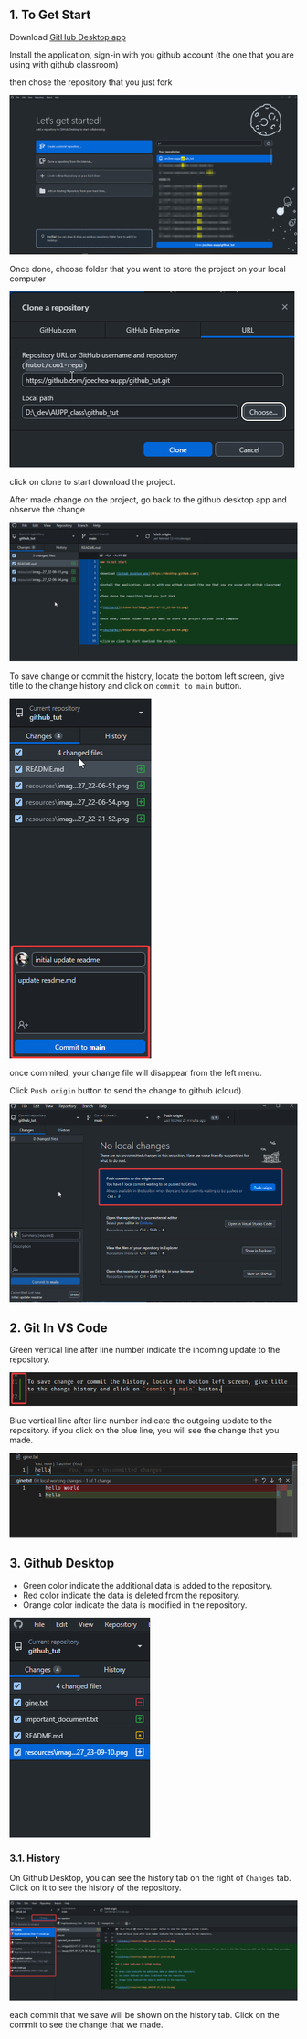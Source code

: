 ## 1. To Get Start

Download [GitHub Desktop app](https://desktop.github.com/)

Install the application, sign-in with you github account (the one that you are using with github classroom)

then chose the repository that you just fork

![picture1](resources/image_2023-07-27_22-06-51.png)

Once done, choose folder that you want to store the project on your local computer

![picture2](resources/image_2023-07-27_22-06-54.png)

click on clone to start download the project.

After made change on the project, go back to the github desktop app and observe the change

![picture3](resources/image_2023-07-27_22-21-52.png)

To save change or commit the history, locate the bottom left screen, give title to the change history and click on `commit to main` button.

![picture4](resources/image_2023-07-27_22-29-22.png)

once commited, your change file will disappear from the left menu.

Click `Push origin` button to send the change to github (cloud).

![picture5](resources/image_2023-07-27_22-30-59.png)

## 2. Git In VS Code

Green vertical line after line number indicate the incoming update to the repository.

![picture5](resources/image_2023-07-27_22-35-04.png)

Blue vertical line after line number indicate the outgoing update to the repository. if you click on the blue line, you will see the change that you made.

![picture6](resources/image_2023-07-27_23-09-10.png)

## 3. Github Desktop

- Green color indicate the additional data is added to the repository.
- Red color indicate the data is deleted from the repository.
- Orange color indicate the data is modified in the repository.

![picture7](resources/image_2023-07-27_23-18-22.png)

### 3.1. History

On Github Desktop, you can see the history tab on the right of `Changes` tab. Click on it to see the history of the repository.

![picture8](resources/image_2023-07-27_23-25-48.png)

each commit that we save will be shown on the history tab. Click on the commit to see the change that we made.

